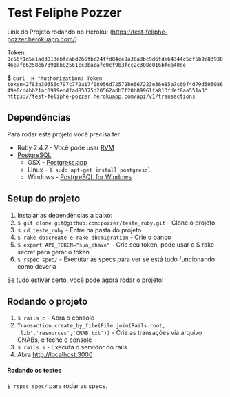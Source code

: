 # Test Feliphe Pozzer

Link do Projeto rodando no Heroku: (https://test-feliphe-pozzer.herokuapp.com/)

Token: `0c56f1d5a1ad3013ebfcabd266fbc24ffd84ce9a36a3bc9d6fde64344c5cf5b9c8393046e7fb6258eb7391bb82561cc0bacafc0cf9b3fcc2c308e016bfea40de`

$ `curl -H "Authorization: Token token=2f83a30356d797c772a17f08956d72579be667223e36e85a7c69f4d79d50508649e0cd4bb21ac0919eddfad85075d20562adb7f20b89961fa813fdef8aa551a3" https://test-feliphe-pozzer.herokuapp.com/api/v1/transactions`

## Dependências

Para rodar este projeto você precisa ter:

* Ruby 2.4.2 - Você pode usar [RVM](http://rvm.io)
* [PostgreSQL](http://www.postgresql.org/)
  * OSX - [Postgress.app](http://postgresapp.com/)
  * Linux - `$ sudo apt-get install postgresql`
  * Windows - [PostgreSQL for Windows](http://www.postgresql.org/download/windows/)

## Setup do projeto

1. Instalar as dependências a baixo:
2. `$ git clone git@github.com:pozzer/teste_ruby.git` - Clone o projeto
3. `$ cd teste_ruby` - Entre na pasta do projeto
4. `$ rake db:create e rake db:migration` - Crie o banco
5. `$ export API_TOKEN="sua_chave"` - Crie seu token, pode usar o $ rake secret para gerar o token
6. `$ rspec spec/` - Executar as specs para ver se está tudo funcionando como deveria

Se tudo estiver certo, você pode agora rodar o projeto!

## Rodando o projeto
1. `$ rails c` - Abra o console
2. `Transaction.create_by_file(File.join(Rails.root, 'lib','resources','CNAB.txt'))` - Crie as transações via arquivo CNABs, e feche o console
4. `$ rails s` - Executa o servidor do rails
5. Abra [http://localhost:3000](http://localhost:3000)

#### Rodando os testes

`$ rspec spec/` para rodar as specs.
